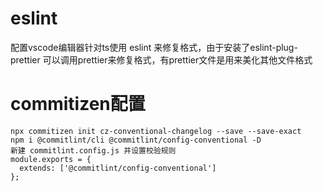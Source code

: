 # eslint

配置vscode编辑器针对ts使用 eslint 来修复格式，由于安装了eslint-plug-prettier 可以调用prettier来修复格式，有prettier文件是用来美化其他文件格式

# commitizen配置

```
npx commitizen init cz-conventional-changelog --save --save-exact
npm i @commitlint/cli @commitlint/config-conventional -D
新建 commitlint.config.js 并设置校验规则
module.exports = {
  extends: ['@commitlint/config-conventional']
};
```
